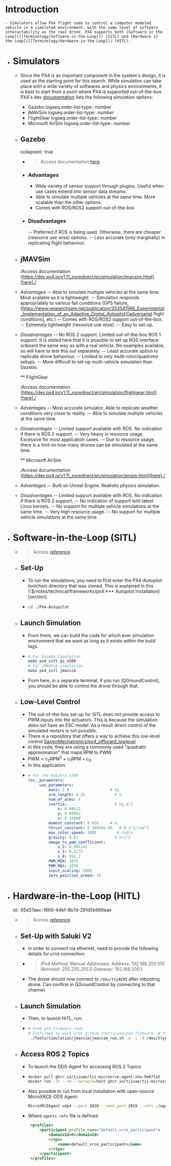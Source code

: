 # Introduction
	- Simulators allow PX4 flight code to control a computer modeled vehicle in a simulated environment, with the same level of software interactability as the real drone. PX4 supports both [Software in the Loop]([[Terminology/Software-in-the-Loop]]) (SITL) and [Hardware in the Loop]([[Terminology/Hardware-in-the-Loop]]) (HITL).
- # Simulators
	- Since the PX4 is an important component in the system's design, it is used as the starting point for this search. While simulation can take place with a wide variety of softwares and physics environments, it is best to start from a point where PX4 is supported out-of-the-box. PX4's dev [documentation](https://dev.px4.io/v1.11_noredirect/en/simulation/) lists the following simulation options:
		- Gazebo
		  logseq.order-list-type:: number
		- jMAVSim
		  logseq.order-list-type:: number
		- FlightGear
		  logseq.order-list-type:: number
		- Microsoft AirSim
		  logseq.order-list-type:: number
	- ## Gazebo
	  collapsed:: true
		- > Access documentation [here](https://dev.px4.io/v1.11_noredirect/en/simulation/gazebo.html).
		- ### Advantages
			- Wide variety of sensor support through plugins. Useful when use cases extend into sensor data streams.
			- Able to simulate multiple vehicles at the same time. More scalable than the other options.
			- Comes with ROS/ROS2 support out-of-the-box
		- ### Disadvantages
		   -- Preferred if ROS is being used. Otherwise, there are cheaper
		      (resource use wise) options.
		   -- Less accurate (only marginally) in replicating flight behaviour.
	- ## jMAVSim
	  
	  /Access documentation {https://dev.px4.io/v1.11_noredirect/en/simulation/jmavsim.html}[here]./
	- *Advantages*
	   -- Able to simulate multiple vehicles at the same time. Most scalable as
	      it is lightweight.
	   -- Simulation responds appropriately to various fail conditions (GPS
	      failure, {https://www.researchgate.net/publication/353541566_Experimental_Implementation_of_an_Adaptive_Digital_Autopilot}[adversarial flight conditions], etc.)
	   -- Comes with ROS/ROS2 support out-of-the-box.
	   -- Extremely lightweight (resource use wise).
	   -- Easy to set-up.
	- *Disadvantages*
	   -- No ROS 2 support. Limited out-of-the-box ROS 1 support. It is stated
	      here that it is possible to set up ROS interface onboard the same way
	      as with a real vehicle. No examples available, so will have to test
	      this out separately.
	   -- Least accurate option to replicate drone behaviour.
	   -- Limited to only multi-rotor/quadrotor setups.
	   -- More difficult to set-up multi-vehicle simulation than Gazebo.
	  
	  ** FlightGear
	  
	  /Access documentation {https://dev.px4.io/v1.11_noredirect/en/simulation/flightgear.html}[here]./
	- *Advantages*
	   -- Most accurate simulator. Able to replicate weather conditions very
	      close to reality.
	   -- Able to simulate multiple vehicles at the same time.
	- *Disadvantages*
	   -- Limited support available with ROS. No indication if there is ROS 2
	      support.
	   -- Very heavy in resource usage. Excessive for most application cases.
	   -- Due to resource usage, there is a limit on how many drones can be
	      simulated at the same time.
	  
	  ** Microsoft AirSim
	  
	  /Access documentation {https://dev.px4.io/v1.11_noredirect/en/simulation/airsim.html}[here]./
	- *Advantages*
	   -- Built on Unreal Engine. Realistic physics simulation.
	- *Disadvantages*
	   -- Limited support available with ROS. No indication if there is ROS 2
	      support.
	   -- No indication of support with latest Linux kernels.
	   -- No support for multiple vehicle simulations at the same time.
	   -- Very high resource usage.
	   -- No support for multiple vehicle simulations at the same time.
- # Software-in-the-Loop (SITL)
	- > Access [reference]([[Terminology/Software-in-the-Loop]])
	- ## Set-Up
		- To run the simulations, you need to first enter the PX4-Autopilot toolchain directory that was cloned. This is explained in this {:$/notes/technical/frameworks/px4:*** Autopilot Installation}[section].
		- ```bash
		  cd ./PX4-Autopilot
		  ```
	- ## Launch Simulation
		- From there, we can build the code for which ever simulation environment that we want as long as it exists within the build tags.
		- ```bash
		  # For Gazebo Simulation
		  make px4_sitl gz_x500
		  # For jMAVSim simulation
		  make px4_sitl jmavsim
		   ```
		- From here, in a separate terminal, if you run [QGroundControl], you should be able to control the drone through that.
	- ## Low-Level Control
		- The out-of-the-box set-up for SITL does not provide access to PWM inputs into the actuators. This is because the simulation does not have an ESC model. As a result direct control of the simulated motors is not possible.
		- There is a repository that offers a way to achieve this low-level control [SaxionMechatronics/px4_offboard_lowlevel](https://github.com/SaxionMechatronics/px4_offboard_lowlevel)
		- In this code, they are using a commonly used "quadratic approximation" that maps RPM to PWM:
		- $\text{PWM} = c_2 \text{RPM}^2 + c_1 \text{RPM} + c_0$
		- In this application:
		- ```yaml
		  # For the holybro x500
		  ros__parameters:
		       uav_parameters:
		           mass: 2.0                  # Kg
		           arm_length: 0.25             # m
		           num_of_arms: 4
		           inertia:                     # Kg.m^2
		               x: 0.08612
		               y: 0.08962
		               z: 0.16088
		           moment_constant: 0.016     # m
		           thrust_constant: 8.54858e-06   # N.s^2/rad^2
		           max_rotor_speed: 1000         # rad/s
		           gravity: 9.81                # m/s^2
		           omega_to_pwm_coefficient:
		               x_2: 0.001142
		               x_1: 0.2273
		               x_0: 914.2
		           PWM_MIN: 1075
		           PWM_MAX: 1950
		           input_scaling: 1000
		           zero_position_armed: 10
		  ```
- # Hardware-in-the-Loop (HITL)
  id:: 65d37aec-1660-44bf-8b7d-291d5b966eae
	- > Access [reference]([[Terminology/Hardware-in-the-Loop]])
	- ## Set-Up with Saluki V2
		- In order to connect via ethernet, need to provide the following details for `eth0` connection:
		- > *IPv4 Method*: Manual
		  > *Addresses*:
		  > *Address*: 192.168.200.100
		  > *Netmask*: 255.255.255.0
		  > *Gateway*: 192.168.200.1
		- The drone should now connect to `/dev/ttyACM1` after rebooting drone. Can confirm in QGroundControl by connecting to that channel.
	- ## Launch Simulation
		- Then, to launch HiTL, run:
		- ```bash
		  # From px4-firmware root
		  # Confirmed to work with github.com/tiiuae/px4-firmware -b faulty-controller-hitl
		   ./Tools/simulation/jmavsim/jmavsim_run.sh -q -s -d /dev/ttyACM1 -b 921600 -r 250
		  ```
	- ## Access ROS 2 Topics
		- To launch the DDS-Agent for accessing ROS 2 Topics:
		- ```bash
		  docker pull ghcr.io/tiiuae/tii-microxrce-agent:sha-9e67fa5
		  docker run -it --rm --network=host ghcr.io/tiiuae/tii-microxrce-agent:sha-9e67fa5
		  ```
		- Also possible to run from local installation with open-source MicroXRCE-DDS Agent:
		  
		   ```bash
		   MicroXRCEAgent udp4 --port 2020 --send_port 2019 --refs ./agent.refs
		  ```
		- Where `agents.refs` file is defined:
		  
		  ```xml
		   <profiles>
		       <participant profile_name="default_xrce_participant">
		           <domainId>0</domainId>
		           <rtps>
		               <name>default_xrce_participant</name>
		           </rtps>
		       </participant>
		   </profiles>
		  ```